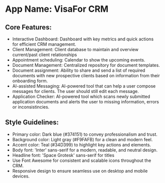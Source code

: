 # **App Name**: VisaFor CRM

## Core Features:

- Interactive Dashboard: Dashboard with key metrics and quick actions for efficient CRM management.
- Client Management: Client database to maintain and overview current/past client relationships
- Appointment scheduling: Calendar to show the upcoming events. 
- Document Management: Centralized repository for document templates.
- Document assignment: Ability to share and send a list of required documents with new prospective clients based on information from their onboarding form.
- AI-assisted Messaging: AI-powered tool that can help a user compose messages for clients. The user should still edit each message. 
- Application Checker: AI-powered tool which scans newly submitted application documents and alerts the user to missing information, errors or inconsistincies.

## Style Guidelines:

- Primary color: Dark blue (#374151) to convey professionalism and trust.
- Background color: Light gray (#F9FAFB) for a clean and modern feel.
- Accent color: Teal (#34D399) to highlight key actions and elements.
- Body font: 'Inter' sans-serif for a modern, readable, and neutral design.
- Headline font: 'Space Grotesk' sans-serif for titles
- Use Font Awesome for consistent and scalable icons throughout the CRM.
- Responsive design to ensure seamless use on desktop and mobile devices.